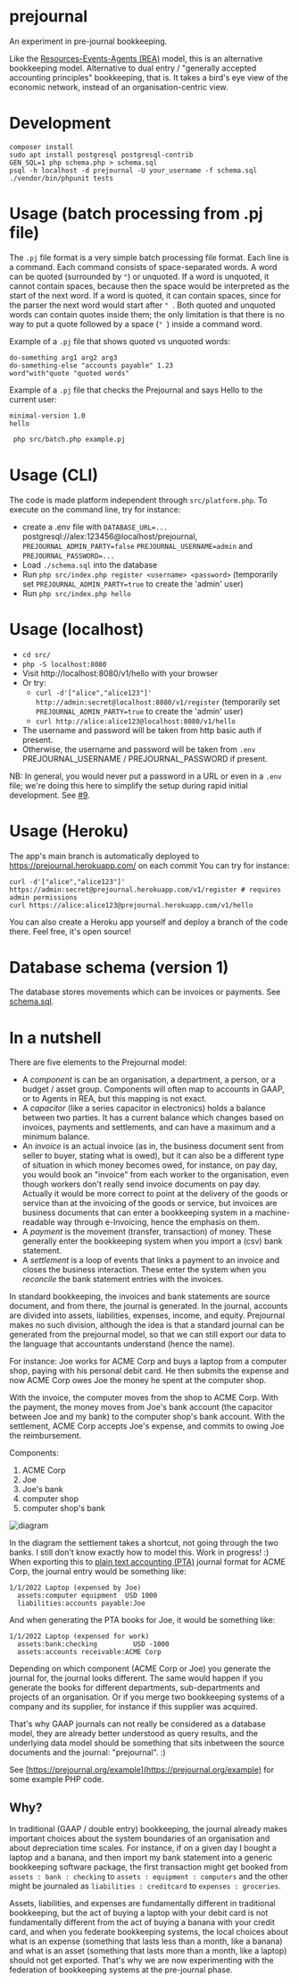 # prejournal
An experiment in pre-journal bookkeeping.

Like the [Resources-Events-Agents (REA)](http://mikorizal.org/Fromprivateownershipaccountingtocommonsaccoun.html) model, this is an alternative bookkeeping model. Alternative to dual entry / "generally accepted accounting principles" bookkeeping, that is. It takes a bird's eye view of the economic network, instead of an organisation-centric view.

# Development
```
composer install
sudo apt install postgresql postgresql-contrib
GEN_SQL=1 php schema.php > schema.sql
psql -h localhost -d prejournal -U your_username -f schema.sql
./vendor/bin/phpunit tests
```

# Usage (batch processing from .pj file)

The `.pj` file format is a very simple batch processing file format.
Each line is a command.
Each command consists of space-separated words.
A word can be quoted (surrounded by `"`) or unquoted.
If a word is unquoted, it cannot contain spaces, because then the space would be interpreted as the start of the next word.
If a word is quoted, it can contain spaces, since for the parser the next word would start after `" `.
Both quoted and unquoted words can contain quotes inside them; the only limitation is that there is no way to put a quote followed by a space (`" `) inside a command word.

Example of a `.pj` file that shows quoted vs unquoted words:

```pj
do-something arg1 arg2 arg3
do-something-else "accounts payable" 1.23
word"with"quote "quoted words"
```

Example of a `.pj` file that checks the Prejournal and says Hello to the current user:
```pj
minimal-version 1.0
hello
```


```sh
 php src/batch.php example.pj
```

# Usage (CLI)

The code is made platform independent through `src/platform.php`. To execute on the command line, try for instance:

* create a .env file with `DATABASE_URL=...` postgresql://alex:123456@localhost/prejournal, `PREJOURNAL_ADMIN_PARTY=false` `PREJOURNAL_USERNAME=admin` and `PREJOURNAL_PASSWORD=...`
* Load `./schema.sql` into the database
* Run `php src/index.php register <username> <password>` (temporarily set `PREJOURNAL_ADMIN_PARTY=true` to create the 'admin' user)
* Run `php src/index.php hello`

# Usage (localhost)

* `cd src/`
* `php -S localhost:8080`
* Visit http://localhost:8080/v1/hello with your browser
* Or try:
  * `curl -d'["alice","alice123"]' http://admin:secret@localhost:8080/v1/register` (temporarily set `PREJOURNAL_ADMIN_PARTY=true` to create the 'admin' user)
  * `curl http://alice:alice123@localhost:8080/v1/hello`
* The username and password will be taken from http basic auth if present.
* Otherwise, the username and password will be taken from `.env` PREJOURNAL_USERNAME / PREJOURNAL_PASSWORD if present.

NB: In general, you would never put a password in a URL or even in a `.env` file;
we're doing this here to simplify the setup during rapid initial development. See [#9](https://github.com/pondersource/prejournal/issues/9).

# Usage (Heroku)
The app's main branch is automatically deployed to https://prejournal.herokuapp.com/ on each commit
You can try for instance:
```
curl -d'["alice","alice123"]' https://admin:secret@prejournal.herokuapp.com/v1/register # requires admin permissions
curl https://alice:alice123@prejournal.herokuapp.com/v1/hello
```
You can also create a Heroku app yourself and deploy a branch of the code there. Feel free, it's open source!

# Database schema (version 1)
The database stores movements which can be invoices or payments. See [schema.sql](./schema.sql).

# In a nutshell

There are five elements to the Prejournal model:
* A _component_ is can be an organisation, a department, a person, or a budget / asset group. Components will often map to accounts in GAAP, or to Agents in REA, but this mapping is not exact.
* A _capacitor_ (like a series capacitor in electronics) holds a balance between two parties. It has a current balance which changes based on invoices, payments and settlements, and can have a maximum and a minimum balance.
* An _invoice_ is an actual invoice (as in, the business document sent from seller to buyer, stating what is owed), but it can also be a different type of situation in which money becomes owed, for instance, on pay day, you would book an "invoice" from each worker to the organisation, even though workers don't really send invoice documents on pay day. Actually it would be more correct to point at the delivery of the goods or service than at the invoicing of the goods or service, but invoices are business documents that can enter a bookkeeping system in a machine-readable way through e-Invoicing, hence the emphasis on them.
* A _payment_ is the movement (transfer, transaction) of money. These generally enter the bookkeeping system when you import a (csv) bank statement.
* A _settlement_ is a loop of events that links a payment to an invoice and closes the business interaction. These enter the system when you _reconcile_ the bank statement entries with the invoices.

In standard bookkeeping, the invoices and bank statements are source document, and from there, the journal is generated. In the journal, accounts are divided into assets, liabilities, expenses, income, and equity. Prejournal makes no such division, although the idea is that a standard journal can be generated from the prejournal model, so that we can still export our data to the language that accountants understand (hence the name).

For instance: Joe works for ACME Corp and buys a laptop from a computer shop, paying with his personal debit card. He then submits the expense and now ACME Corp owes Joe the money he spent at the computer shop.

With the invoice, the computer moves from the shop to ACME Corp.
With the payment, the money moves from Joe's bank account (the capacitor between Joe and my bank) to the computer shop's bank account.
With the settlement, ACME Corp accepts Joe's expense, and commits to owing Joe the reimbursement.

Components:
1. ACME Corp
2. Joe
3. Joe's bank
4. computer shop
5. computer shop's bank

![diagram](https://user-images.githubusercontent.com/408412/154058670-70949077-9365-4047-9abf-4220c7d3c548.jpg)

In the diagram the settlement takes a shortcut, not going through the two banks. I still don't know exactly how to model this. Work in progress! :)
When exporting this to [plain text accounting (PTA)](https://plaintextaccounting.org) journal format for ACME Corp, the journal entry would be something like:
```
1/1/2022 Laptop (expensed by Joe)
  assets:computer equipment  USD 1000
  liabilities:accounts payable:Joe
```

And when generating the PTA books for Joe, it would be something like:
```
1/1/2022 Laptop (expensed for work)
  assets:bank:checking         USD -1000
  assets:accounts receivable:ACME Corp
```

Depending on which component (ACME Corp or Joe) you generate the journal for, the journal looks different. The same would happen if you generate the books for different departments, sub-departments and projects of an organisation. Or if you merge two bookkeeping systems of a company and its supplier, for instance if this supplier was acquired.

That's why GAAP journals can not really be considered as a database model, they are already better understood as query results, and the underlying data model should be something that sits inbetween the source documents and the journal: "prejournal". :)



See [https://prejournal.org/example](https://prejournal.org/example) for some example PHP code.


## Why?

In traditional (GAAP / double entry) bookkeeping, the journal already makes important choices about the system boundaries of an organisation and about depreciation time scales. For instance, if on a given day I bought a laptop and a banana, and then import my bank statement into a generic bookkeeping software package, the first transaction might get booked from `assets : bank : checking` to `assets : equipment : computers` and the other might be journaled as `liabilities : creditcard` to `expenses : groceries`.

Assets, liabilities, and expenses are fundamentally different in traditional bookkeeping, but the act of buying a laptop with your debit card is not fundamentally different from the act of buying a banana with your credit card, and when you federate bookkeeping systems, the local choices about what is an expense (something that lasts less than a month, like a banana) and what is an asset (something that lasts more than a month, like a laptop) should not get exported. That's why we are now experimenting with the federation of bookkeeping systems at the pre-journal phase.
